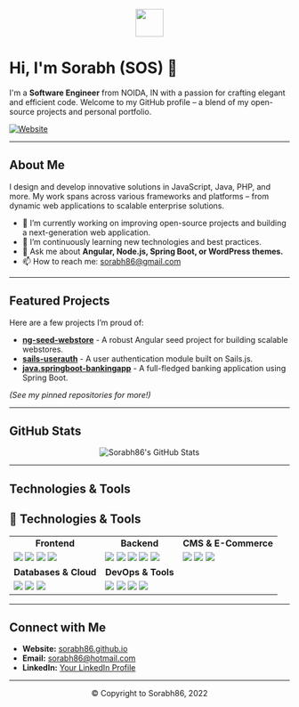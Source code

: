 <!-- Header Banner -->
<p align="center">
  <img src="https://sorabh86.github.io/logo-128x31.png" height="50">
</p>

# Hi, I'm Sorabh (SOS) 👋

I'm a **Software Engineer** from NOIDA, IN with a passion for crafting elegant and efficient code. Welcome to my GitHub profile – a blend of my open-source projects and personal portfolio.

[![Website](https://img.shields.io/badge/Visit-My%20Website-blue?style=for-the-badge&logo=firefox)](http://sorabh86.github.io)

---

## About Me

I design and develop innovative solutions in JavaScript, Java, PHP, and more. My work spans across various frameworks and platforms – from dynamic web applications to scalable enterprise solutions.

- 🔭 I’m currently working on improving open-source projects and building a next-generation web application.
- 🌱 I’m continuously learning new technologies and best practices.
- 💬 Ask me about **Angular, Node.js, Spring Boot, or WordPress themes.**
- 📫 How to reach me: [sorabh86@gmail.com](mailto:sorabh86@gmail.com)

---

## Featured Projects

Here are a few projects I’m proud of:

- [**ng-seed-webstore**](https://github.com/sorabh86/ng-seed-webstore) - A robust Angular seed project for building scalable webstores.
- [**sails-userauth**](https://github.com/sorabh86/sails-userauth) - A user authentication module built on Sails.js.
- [**java.springboot-bankingapp**](https://github.com/sorabh86/java.springboot-bankingapp) - A full-fledged banking application using Spring Boot.

*(See my pinned repositories for more!)*

---

## GitHub Stats

<p align="center">
  <img src="https://github-readme-stats.vercel.app/api?username=sorabh86&show_icons=true&theme=default" alt="Sorabh86's GitHub Stats" />
</p>

---

## Technologies & Tools

## 🚀 Technologies & Tools  

<table>
  <tr>
    <td align="center"><strong>Frontend</strong></td>
    <td align="center"><strong>Backend</strong></td>
    <td align="center"><strong>CMS & E-Commerce</strong></td>
  </tr>
  <tr>
    <td>
      <img src="https://img.shields.io/badge/React-61DAFB?style=for-the-badge&logo=react&logoColor=black" />
      <img src="https://img.shields.io/badge/Next.js-000000?style=for-the-badge&logo=nextdotjs&logoColor=white" />
      <img src="https://img.shields.io/badge/Angular-red?style=for-the-badge&logo=angular&logoColor=white" />
      <img src="https://img.shields.io/badge/Tailwind%20CSS-38B2AC?style=for-the-badge&logo=tailwindcss&logoColor=white" />
    </td>
    <td>
      <img src="https://img.shields.io/badge/Node.js-339933?style=for-the-badge&logo=nodedotjs&logoColor=white" />
      <img src="https://img.shields.io/badge/Express.js-404D59?style=for-the-badge&logo=express&logoColor=white" />
      <img src="https://img.shields.io/badge/Spring%20Boot-6DB33F?style=for-the-badge&logo=springboot&logoColor=white" />
      <img src="https://img.shields.io/badge/PHP-777BB4?style=for-the-badge&logo=php&logoColor=white" />
      <img src="https://img.shields.io/badge/Laravel-FF2D20?style=for-the-badge&logo=laravel&logoColor=white" />
    </td>
    <td>
      <img src="https://img.shields.io/badge/WordPress-21759B?style=for-the-badge&logo=wordpress&logoColor=white" />
      <img src="https://img.shields.io/badge/WooCommerce-96588A?style=for-the-badge&logo=woocommerce&logoColor=white" />
      <img src="https://img.shields.io/badge/Shopify-7AB55C?style=for-the-badge&logo=shopify&logoColor=white" />
    </td>
  </tr>
  <tr>
    <td align="center"><strong>Databases & Cloud</strong></td>
    <td align="center"><strong>DevOps & Tools</strong></td>
    <td></td>
  </tr>
  <tr>
    <td>
      <img src="https://img.shields.io/badge/MongoDB-47A248?style=for-the-badge&logo=mongodb&logoColor=white" />
      <img src="https://img.shields.io/badge/PostgreSQL-316192?style=for-the-badge&logo=postgresql&logoColor=white" />
      <img src="https://img.shields.io/badge/Firebase-FFCA28?style=for-the-badge&logo=firebase&logoColor=black" />
    </td>
    <td>
      <img src="https://img.shields.io/badge/Docker-2496ED?style=for-the-badge&logo=docker&logoColor=white" />
      <img src="https://img.shields.io/badge/Git-F05032?style=for-the-badge&logo=git&logoColor=white" />
      <img src="https://img.shields.io/badge/GitHub-181717?style=for-the-badge&logo=github&logoColor=white" />
      <img src="https://img.shields.io/badge/VS%20Code-007ACC?style=for-the-badge&logo=visualstudiocode&logoColor=white" />
    </td>
    <td></td>
  </tr>
</table>

---

## Connect with Me

- **Website:** [sorabh86.github.io](http://sorabh86.github.io)
- **Email:** [sorabh86@hotmail.com](mailto:ssorabh.ssharma@hotmail.com)
- **LinkedIn:** [Your LinkedIn Profile](https://www.linkedin.com/in/sorabh86/)

---

<!-- Footer -->
<p align="center">
  © Copyright to Sorabh86, 2022
</p>

